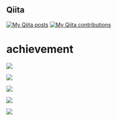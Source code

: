 
## Qiita
[![My Qiita posts](https://qiita-badge.apiapi.app/s/kim_t0814/posts.svg)](http://qiita.com/kim_t0814)
[![My Qiita contributions](https://qiita-badge.apiapi.app/s/kim_t0814/contributions.svg)](http://qiita.com/kim_t0814)

# achievement
![](http://github-profile-summary-cards.vercel.app/api/cards/profile-details?username=kimkim0814&theme=default)

![](http://github-profile-summary-cards.vercel.app/api/cards/repos-per-language?username=kimkim0814&theme=default)

![](http://github-profile-summary-cards.vercel.app/api/cards/most-commit-language?username=kimkim0814&theme=default)

![](http://github-profile-summary-cards.vercel.app/api/cards/stats?username=kimkim0814&theme=default)

![](http://github-profile-summary-cards.vercel.app/api/cards/productive-time?username=kimkim0814&theme=default&utcOffset=8)

